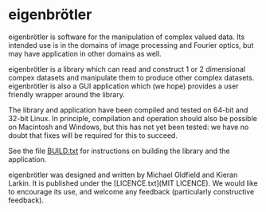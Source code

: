 eigenbrötler
============

eigenbrötler is software for the manipulation of complex valued data.
Its intended use is in the domains of image processing and Fourier optics,
but may have application in other domains as well.

eigenbrötler is a library which can read and construct 1 or 2
dimensional compex datasets and manipulate them to produce other complex
datasets. eigenbrötler is also a GUI application which (we hope) provides
a user friendly wrapper around the library.

The library and application have been compiled and tested on 64-bit and
32-bit Linux. In principle, compilation and operation should also be possible
on Macintosh and Windows, but this has not yet been tested: we have no
doubt that fixes will be required for this to succeed.

See the file [BUILD.txt](BUILD.txt) for instructions on building the library
and the application.

eigenbrötler was designed and written by Michael Oldfield and Kieran
Larkin. It is published under the [LICENCE.txt](MIT LICENCE). We would
like to encourage its use, and welcome any feedback (particularly constructive
feedback).
